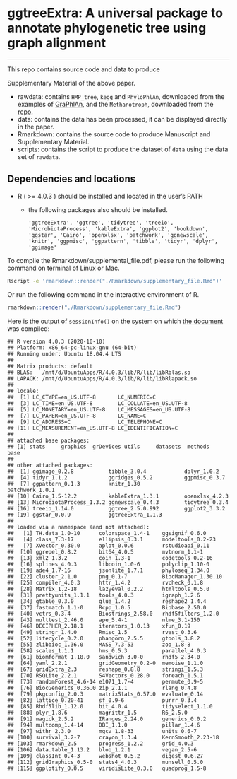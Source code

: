 <!-- README.md is generated from README.Rmd. Please edit that file -->

# ggtreeExtra: A universal package to annotate phylogenetic tree using graph alignment

<!--If you use this work in published research, please cite:
    Shuangbin Xu, Zehan Dai, Pingfan Guo, Xiaocong Fu, Shanshan Liu, Lang Zhou, Wenli Tang, Tingze Feng, Meijun Chen, Li Zhan and GuangChuang Yu*. ggtreeExtra: An R package to visualize compact circular layers of phylogenetic tree, XXX, XXX, XXX -->

-----

This repo contains source code and data to produce
<!--Manuscript and-->Supplementary Material of the above paper.

  - rawdata: contains `HMP_tree`, `kegg` and `PhyloPhlAn`, downloaded
    from the examples of
    [GraPhlAn](https://github.com/biobakery/graphlan/tree/master/examples),
    and the `Methanotroph`, downloaded from the
    [repo](https://github.com/TheWrightonLab/Methanotroph_rpS3Analyses_SmithWrighton2018).
  - data: contains the data has been processed, it can be displayed
    directly in the paper.
  - Rmarkdown: contains the source code to produce Manuscript and
    Supplementary Material.
  - scripts: contains the script to produce the dataset of `data` using
    the data set of `rawdata`.

## Dependencies and locations

<!-- - GNU Make should be located in the user’s PATH -->
<!-- - Python (2 or 3) should be installed and located in the user’s PATH -->
<!--and `Biopython` also should be installed. -->

  - R ( \>= 4.0.3 ) should be installed and located in the user’s PATH
      - the following packages also should be installed.
        
        `'ggtreeExtra', 'ggtree', 'tidytree', 'treeio',
        'MicrobiotaProcess', 'kableExtra', 'ggplot2', 'bookdown',
        'ggstar', 'Cairo', 'openxlsx', 'patchwork', 'ggnewscale',
        'knitr', 'ggpmisc', 'ggpattern', 'tibble', 'tidyr', 'dplyr',
        'ggimage'`

To compile the <!-- Rmarkdown/manuscript.docx and -->
Rmarkdown/supplemental\_file.pdf, please run the following command on
terminal of Linux or Mac.

<!-- ```r
make manuscript && make supple 
``` -->

``` bash
Rscript -e 'rmarkdown::render("./Rmarkdown/supplementary_file.Rmd")'
```

Or run the following command in the interactive environment of R.

``` r
rmarkdown::render("./Rmarkdown/supplementary_file.Rmd")
```

Here is the output of `sessionInfo()` on the system on which [the
document](https://github.com/YuLab-SMU/plotting-tree-with-data-using-ggtreeExtra/blob/master/Rmarkdown/supplementary_file.pdf)
was compiled:

    ## R version 4.0.3 (2020-10-10)
    ## Platform: x86_64-pc-linux-gnu (64-bit)
    ## Running under: Ubuntu 18.04.4 LTS
    ## 
    ## Matrix products: default
    ## BLAS:   /mnt/d/UbuntuApps/R/4.0.3/lib/R/lib/libRblas.so
    ## LAPACK: /mnt/d/UbuntuApps/R/4.0.3/lib/R/lib/libRlapack.so
    ## 
    ## locale:
    ##  [1] LC_CTYPE=en_US.UTF-8       LC_NUMERIC=C              
    ##  [3] LC_TIME=en_US.UTF-8        LC_COLLATE=en_US.UTF-8    
    ##  [5] LC_MONETARY=en_US.UTF-8    LC_MESSAGES=en_US.UTF-8   
    ##  [7] LC_PAPER=en_US.UTF-8       LC_NAME=C                 
    ##  [9] LC_ADDRESS=C               LC_TELEPHONE=C            
    ## [11] LC_MEASUREMENT=en_US.UTF-8 LC_IDENTIFICATION=C       
    ## 
    ## attached base packages:
    ## [1] stats     graphics  grDevices utils     datasets  methods   base     
    ## 
    ## other attached packages:
    ##  [1] ggimage_0.2.8           tibble_3.0.4            dplyr_1.0.2            
    ##  [4] tidyr_1.1.2             ggridges_0.5.2          ggpmisc_0.3.7          
    ##  [7] ggpattern_0.1.3         knitr_1.30              patchwork_1.0.1        
    ## [10] Cairo_1.5-12.2          kableExtra_1.3.1        openxlsx_4.2.3         
    ## [13] MicrobiotaProcess_1.3.2 ggnewscale_0.4.3        tidytree_0.3.4         
    ## [16] treeio_1.14.0           ggtree_2.5.0.992        ggplot2_3.3.2          
    ## [19] ggstar_0.0.9            ggtreeExtra_1.1.3      
    ## 
    ## loaded via a namespace (and not attached):
    ##   [1] TH.data_1.0-10      colorspace_1.4-1    ggsignif_0.6.0     
    ##   [4] class_7.3-17        ellipsis_0.3.1      modeltools_0.2-23  
    ##   [7] XVector_0.30.0      aplot_0.0.6         rstudioapi_0.11    
    ##  [10] ggrepel_0.8.2       bit64_4.0.5         mvtnorm_1.1-1      
    ##  [13] xml2_1.3.2          coin_1.3-1          codetools_0.2-16   
    ##  [16] splines_4.0.3       libcoin_1.0-6       polyclip_1.10-0    
    ##  [19] ade4_1.7-16         jsonlite_1.7.1      phyloseq_1.34.0    
    ##  [22] cluster_2.1.0       png_0.1-7           BiocManager_1.30.10
    ##  [25] compiler_4.0.3      httr_1.4.2          rvcheck_0.1.8      
    ##  [28] Matrix_1.2-18       lazyeval_0.2.2      htmltools_0.5.0    
    ##  [31] prettyunits_1.1.1   tools_4.0.3         igraph_1.2.6       
    ##  [34] gtable_0.3.0        glue_1.4.2          reshape2_1.4.4     
    ##  [37] fastmatch_1.1-0     Rcpp_1.0.5          Biobase_2.50.0     
    ##  [40] vctrs_0.3.4         Biostrings_2.58.0   rhdf5filters_1.2.0 
    ##  [43] multtest_2.46.0     ape_5.4-1           nlme_3.1-150       
    ##  [46] DECIPHER_2.18.1     iterators_1.0.13    xfun_0.19          
    ##  [49] stringr_1.4.0       Rmisc_1.5           rvest_0.3.6        
    ##  [52] lifecycle_0.2.0     phangorn_2.5.5      gtools_3.8.2       
    ##  [55] zlibbioc_1.36.0     MASS_7.3-53         zoo_1.8-8          
    ##  [58] scales_1.1.1        hms_0.5.3           parallel_4.0.3     
    ##  [61] biomformat_1.18.0   sandwich_3.0-0      rhdf5_2.34.0       
    ##  [64] yaml_2.2.1          gridGeometry_0.2-0  memoise_1.1.0      
    ##  [67] gridExtra_2.3       reshape_0.8.8       stringi_1.5.3      
    ##  [70] RSQLite_2.2.1       S4Vectors_0.28.0    foreach_1.5.1      
    ##  [73] randomForest_4.6-14 e1071_1.7-4         permute_0.9-5      
    ##  [76] BiocGenerics_0.36.0 zip_2.1.1           rlang_0.4.8        
    ##  [79] pkgconfig_2.0.3     matrixStats_0.57.0  evaluate_0.14      
    ##  [82] lattice_0.20-41     sf_0.9-6            purrr_0.3.4        
    ##  [85] Rhdf5lib_1.12.0     bit_4.0.4           tidyselect_1.1.0   
    ##  [88] plyr_1.8.6          magrittr_1.5        R6_2.5.0           
    ##  [91] magick_2.5.2        IRanges_2.24.0      generics_0.0.2     
    ##  [94] multcomp_1.4-14     DBI_1.1.0           pillar_1.4.6       
    ##  [97] withr_2.3.0         mgcv_1.8-33         units_0.6-7        
    ## [100] survival_3.2-7      crayon_1.3.4        KernSmooth_2.23-18 
    ## [103] rmarkdown_2.5       progress_1.2.2      grid_4.0.3         
    ## [106] data.table_1.13.2   blob_1.2.1          vegan_2.5-6        
    ## [109] classInt_0.4-3      webshot_0.5.2       digest_0.6.27      
    ## [112] gridGraphics_0.5-0  stats4_4.0.3        munsell_0.5.0      
    ## [115] ggplotify_0.0.5     viridisLite_0.3.0   quadprog_1.5-8
